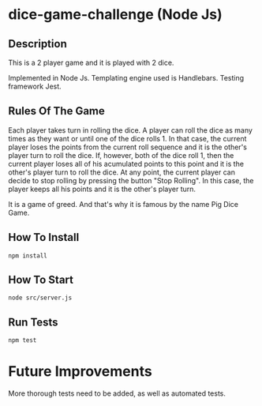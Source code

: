 # dice-game-challenge (Node Js)

## Description

This is a 2 player game and it is played with 2 dice.

Implemented in Node Js. Templating engine used is Handlebars. Testing framework Jest.

## Rules Of The Game

Each player takes turn in rolling the dice. 
A player can roll the dice as many times as they want or until one of the dice rolls 1. In that case, the current player loses the points from the current roll sequence and it is the other's player turn to roll the dice.
If, however, both of the dice roll 1, then the current player loses all of his acumulated points to this point and it is the other's player turn to roll the dice.
At any point, the current player can decide to stop rolling by pressing the button "Stop Rolling". In this case, the player keeps all his points and it is the other's player turn.

It is a game of greed. And that's why it is famous by the name Pig Dice Game.

## How To Install

```
npm install

```
## How To Start

```
node src/server.js

```

## Run Tests

```
npm test

```

# Future Improvements

More thorough tests need to be added, as well as automated tests.
